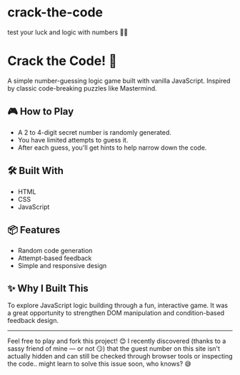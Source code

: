 # crack-the-code
test your luck and logic with numbers 👋🏻

# Crack the Code! 🔐

A simple number-guessing logic game built with vanilla JavaScript. Inspired by classic code-breaking puzzles like Mastermind.

## 🎮 How to Play
- A 2 to 4-digit secret number is randomly generated.
- You have limited attempts to guess it.
- After each guess, you'll get hints to help narrow down the code.

## 🛠️ Built With
- HTML
- CSS
- JavaScript

## 📦 Features
- Random code generation
- Attempt-based feedback
- Simple and responsive design

## ✨ Why I Built This
To explore JavaScript logic building through a fun, interactive game. It was a great opportunity to strengthen DOM manipulation and condition-based feedback design.

---

Feel free to play and fork this project! 😊
I recently discovered (thanks to a sassy friend of mine — or not 😏) that the guest number on this site isn't actually hidden and can still be checked through browser tools or inspecting the code.. might learn to solve this issue soon, who knows? 😅
